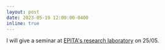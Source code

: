 ```yaml
---
layout: post
date: 2023-05-19 12:00:00-0400
inline: true
---
```


I will give a seminar at <a href="https://www.lre.epita.fr">EPITA's research laboratory</a> on 25/05.
